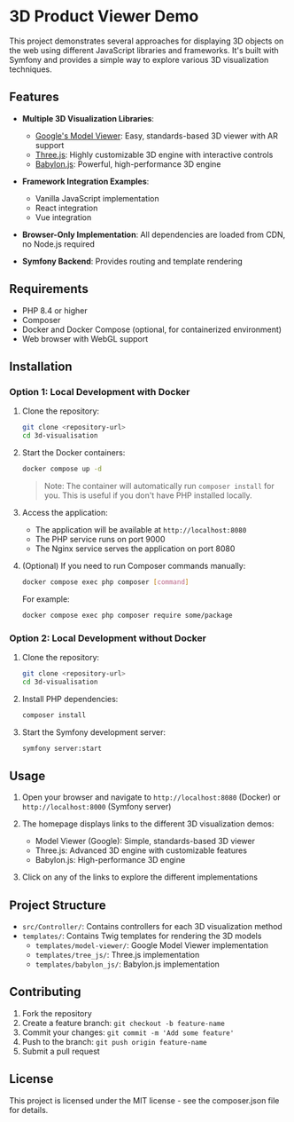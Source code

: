 # 3D Product Viewer Demo

This project demonstrates several approaches for displaying 3D objects on the web using different JavaScript libraries and frameworks. It's built with Symfony and provides a simple way to explore various 3D visualization techniques.

## Features

- **Multiple 3D Visualization Libraries**:
  - [Google's Model Viewer](https://modelviewer.dev/): Easy, standards-based 3D viewer with AR support
  - [Three.js](https://threejs.org/): Highly customizable 3D engine with interactive controls
  - [Babylon.js](https://www.babylonjs.com/): Powerful, high-performance 3D engine

- **Framework Integration Examples**:
  - Vanilla JavaScript implementation
  - React integration
  - Vue integration

- **Browser-Only Implementation**: All dependencies are loaded from CDN, no Node.js required
- **Symfony Backend**: Provides routing and template rendering

## Requirements

- PHP 8.4 or higher
- Composer
- Docker and Docker Compose (optional, for containerized environment)
- Web browser with WebGL support

## Installation

### Option 1: Local Development with Docker

1. Clone the repository:
   ```bash
   git clone <repository-url>
   cd 3d-visualisation
   ```

2. Start the Docker containers:
   ```bash
   docker compose up -d
   ```
   > Note: The container will automatically run `composer install` for you. This is useful if you don't have PHP installed locally.

3. Access the application:
   - The application will be available at `http://localhost:8080`
   - The PHP service runs on port 9000
   - The Nginx service serves the application on port 8080

4. (Optional) If you need to run Composer commands manually:
   ```bash
   docker compose exec php composer [command]
   ```
   For example:
   ```bash
   docker compose exec php composer require some/package
   ```

### Option 2: Local Development without Docker

1. Clone the repository:
   ```bash
   git clone <repository-url>
   cd 3d-visualisation
   ```

2. Install PHP dependencies:
   ```bash
   composer install
   ```

3. Start the Symfony development server:
   ```bash
   symfony server:start
   ```

## Usage

1. Open your browser and navigate to `http://localhost:8080` (Docker) or `http://localhost:8000` (Symfony server)
2. The homepage displays links to the different 3D visualization demos:
   - Model Viewer (Google): Simple, standards-based 3D viewer
   - Three.js: Advanced 3D engine with customizable features
   - Babylon.js: High-performance 3D engine

3. Click on any of the links to explore the different implementations

## Project Structure

- `src/Controller/`: Contains controllers for each 3D visualization method
- `templates/`: Contains Twig templates for rendering the 3D models
  - `templates/model-viewer/`: Google Model Viewer implementation
  - `templates/tree_js/`: Three.js implementation
  - `templates/babylon_js/`: Babylon.js implementation

## Contributing

1. Fork the repository
2. Create a feature branch: `git checkout -b feature-name`
3. Commit your changes: `git commit -m 'Add some feature'`
4. Push to the branch: `git push origin feature-name`
5. Submit a pull request

## License

This project is licensed under the MIT license - see the composer.json file for details.
